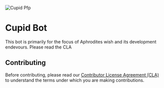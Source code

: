 ![Cupid Pfp](https://cdn.discordapp.com/avatars/1300912972977279079/36e065aa25a8d8587cfd1a2c5fa56fe3.png?size=128)

# Cupid Bot

This bot is primarily for the focus of Aphrodites wish and its development endevours. Please read the CLA

## Contributing
Before contributing, please read our [Contributor License Agreement (CLA)](CLA.md) to understand the terms under which you are making contributions.


